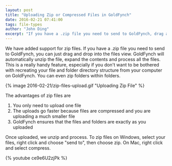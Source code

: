 ```yaml
---
layout: post
title: "Uploading Zip or Compressed Files in GoldFynch"
date: 2016-02-21 07:41:00
tags: file-types
author: "John Ding"
excerpt: "If you have a .zip file you need to send to GoldFynch, drag and drop your .zip file into GoldFynch. It will unzip the file, and process all the files."
---
```


We have added support for zip files. If you have a .zip file you need to send to GoldFynch, you can just drag and drop into the files view. GoldFynch will automatically unzip the file, expand the contents and process all the files. This is a really handy feature, especially if you don't want to be bothered with recreating your file and folder directory structure from your computer on GoldFynch. You can even zip folders within folders.

{% image 2016-02-21/zip-files-upload.gif "Uploading Zip File" %}

The advantages of zip files are

1. You only need to upload one file
2. The uploads go faster because files are compressed and you are uploading a much smaller file
3. GoldFynch ensures that the files and folders are exactly as you uploaded

Once uploaded, we unzip and process. To zip files on Windows, select your files, right click and choose "send to", then choose zip. On Mac, right click and select compress.

{% youtube ce9e6U2zjPk %}

